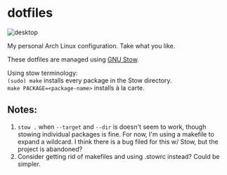 # dotfiles

![desktop](https://github.com/user-attachments/assets/4e7ab6fb-7bcf-4b56-9263-39cea55fb854)

My personal Arch Linux configuration. Take what you like.

These dotfiles are managed using [GNU Stow](https://www.gnu.org/software/stow/).

Using stow terminology: \
  `(sudo) make` installs every package in the Stow directory. \
  `make PACKAGE=<package-name>` installs à la carte.

## Notes:
1. `stow .` when `--target` and `--dir` is doesn't seem to work, though stowing individual packages is fine. For now, I'm using a makefile to expand a wildcard. I think there is a bug filed for this w/ Stow, but the project is abandoned?
2. Consider getting rid of makefiles and using .stowrc instead? Could be simpler.
